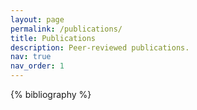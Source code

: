```yaml
---
layout: page
permalink: /publications/
title: Publications
description: Peer-reviewed publications.
nav: true
nav_order: 1
---
```


<!-- _pages/publications.md -->
<div class="publications">

{% bibliography %}

</div>
